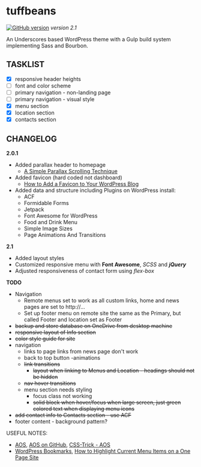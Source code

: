 # **tuffbeans** #
[![GitHub version](https://badge.fury.io/gh/Surfing-Chef%2Ftuffbeans.svg)](https://badge.fury.io/gh/Surfing-Chef%2Ftuffbeans) *version 2.1*  

An Underscores based WordPress theme with a Gulp build system implementing Sass and Bourbon.

## TASKLIST ##
- [x] responsive header heights
- [ ] font and color scheme
- [ ] primary navigation - non-landing page
- [ ] primary navigation - visual style
- [x] menu section
- [x] location section
- [x] contacts section

## CHANGELOG ##
**2.0.1**  
- Added parallax header to homepage
  - [A Simple Parallax Scrolling Technique](https://code.tutsplus.com/tutorials/a-simple-parallax-scrolling-technique--net-27641)
- Added favicon (hard coded not dashboard)
  - [How to Add a Favicon to Your WordPress Blog](http://www.wpbeginner.com/wp-tutorials/how-to-add-a-favicon-to-your-wordpress-blog/)
- Added data and structure including Plugins on WordPress install:
  - ACF
  - Formidable Forms
  - Jetpack
  - Font Awesome for WordPress
  - Food and Drink Menu
  - Simple Image Sizes
  - Page Animations And Transitions

**2.1**
- Added layout styles
- Customized responsive menu with **Font Awesome**, *SCSS* and ***jQuery***
- Adjusted responsiveness of contact form using *flex-box*

**TODO**
- Navigation
  - Remote menus set to work as all custom links, home and news pages are set to http://...
  - Set up footer menu on remote site the same as the Primary, but called Footer and location set as Footer
- ~~backup and store database on OneDrive from desktop machine~~
- ~~responsive layout of Info section~~
- ~~color style guide for site~~
- navigation
  - links to page links from news page don't work
  - back to top button
-animations
  - ~~link transitions~~
    - ~~layout when linking to Menus and Location - headings should not be hidden~~
  - ~~nav hover transitions~~
  - menu section needs styling
    - focus class not working
    - ~~solid block when hover/focus when large screen, just green colored text when displaying menu icons~~
- ~~add contact info to Contacts section - use ACF~~
- footer content - background pattern?

USEFUL NOTES:
- [AOS](https://michalsnik.github.io/aos/), [AOS on GitHub](https://github.com/michalsnik/aos), [CSS-Trick - AOS](https://css-tricks.com/aos-css-driven-scroll-animation-library/)
- [WordPress Bookmarks](https://premium.wpmudev.org/blog/link-to-any-spot-in-a-wordpress-post-with-page-jumps-bookmarks/), [How to Highlight Current Menu Items on a One Page Site](https://ayanize.com/dev/)
